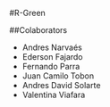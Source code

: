 #R-Green

##Colaborators

* Andres Narvaés
* Ederson Fajardo
* Fernando Parra
* Juan Camilo Tobon 
* Andres David Solarte
* Valentina Viafara
